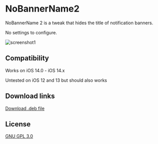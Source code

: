 # NoBannerName2
NoBannerName 2 is a tweak that hides the title of notification banners.

No settings to configure.

![screenshot1](https://i.imgur.com/PEk3u8i.jpeg)

## Compatibility
Works on iOS 14.0 - iOS 14.x

Untested on iOS 12 and 13 but should also works

## Download links
[Download .deb file](https://github.com/funskydev/NoBannerName2/releases)

## License
[GNU GPL 3.0](https://choosealicense.com/licenses/gpl-3.0/)
